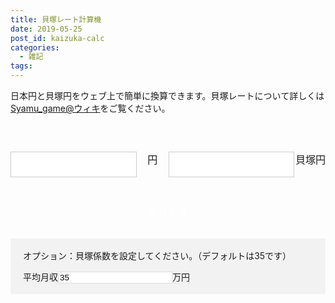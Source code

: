 ```yaml
---
title: 貝塚レート計算機
date: 2019-05-25
post_id: kaizuka-calc
categories:
  - 雑記
tags:
---
```


日本円と貝塚円をウェブ上で簡単に換算できます。<!--more-->貝塚レートについて詳しくは<a href="https://www63.atwiki.jp/syamugame/pages/44.html">Syamu_game@ウィキ</a>をご覧ください。

<form id="kaizuka_calc" name="kaizuka_calc">
  <div class="calc_input">
    <input type="number" name="input_yen"><div class="yen">円</div>
    <input type="number" name="input_kaizuka"><div class="kaizuka">貝塚円</div>
  </div>
  <button id="calc" type="button">換算する</button>
  <div class="option">
    <p>オプション：貝塚係数を設定してください。（デフォルトは35です）
    </p>
    <p>平均月収<input type="number" name="factor" value="35">万円</p>
  </div>
</form>

<style>

#kaizuka_calc {
    margin: 60px 0 0 0;
}

.calc_input {
    display: flex;
    justify-content: space-between;
    margin: 30px 0;
}

input[name="input_yen"],
input[name="input_kaizuka"]  {
    width: 40%;
    border: 1px solid #ccc;
    font-size: 32px;
}

input[name="factor"] {
  background: #fff;
  border: 1px solid #ddd;
}

.yen,
.kaizuka {
    width: 48px;
    min-width: 48px;
    font-size: 16px;
    text-align: center;
}

#calc {
    display: block;
    width: 100%;
    padding: 12px 6px;
    background: var(--theme-color);
    color: #fff;
    font-size: 16px;
    border: none;
    border-radius: 2px;
}


.option {
  margin: 20px 0;
  padding: 3px 20px;
  background: #f2f2f2;
}

.google-adsense {
  width: 840px;
  margin: auto;
}


@media screen and (max-width:550px) {
  .calc_input{
    flex-wrap: wrap;
  }
  input[name="input_yen"],
  input[name="input_kaizuka"]  {
      width: 80%;
      border: 1px solid #ccc;
      font-size: 32px;
  }

  .yen,
  .kaizuka {
      width: 10%;
      min-width: 48px;
      font-size: 16px;
  }
  input[name="input_yen"],
  .yen {
      margin: 0 0 20px 0;
  }
}
</style>
<script>
(function() {
  var input = document.querySelectorAll('#kaizuka_calc input');
  var button = document.getElementById('calc');


  for (i=0; i<2; i++) {
    input[i].addEventListener('focus', function() {
      input[0].value = "";
      input[1].value = "";
    });
  }

  button.addEventListener('click', function() {
    var formNodeList = document.kaizuka_calc;
    var yen_value = formNodeList.input_yen.value;
    var kaizuka_value = formNodeList.input_kaizuka.value;
    var kaizuka_factor = formNodeList.factor.value;

    if(yen_value !== ""){
      var calc_result = yen_value * kaizuka_factor;
      formNodeList.input_kaizuka.value = calc_result;
    }
    else if(kaizuka_value !== ""){
      var calc_result = Math.round(kaizuka_value / kaizuka_factor);
      formNodeList.input_yen.value = calc_result;
    }
    else{
      alert('どちらか片方に数字を入力してください。');
    }
  });
}());
</script>
